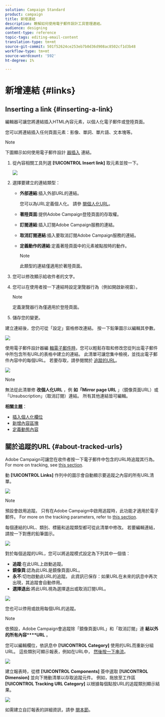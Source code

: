 ```yaml
---
solution: Campaign Standard
product: campaign
title: 新增連結
description: 瞭解如何使用電子郵件設計工具管理連結。
audience: designing
content-type: reference
topic-tags: editing-email-content
translation-type: tm+mt
source-git-commit: 501f52624ce253eb7b0d36d908ac8502cf1d3b48
workflow-type: tm+mt
source-wordcount: '592'
ht-degree: 1%

---
```



# 新增連結 {#links}

## Inserting a link {#inserting-a-link}

編輯器可讓您將連結插入HTML內容元素，以個人化電子郵件或登陸頁面。

您可以將連結插入任何頁面元素：影像、單詞、單片語、文本塊等。

>[!NOTE]
>
>下圖顯示如何使用電子郵件設計 [器插入](../../designing/using/designing-content-in-adobe-campaign.md) 連結。

1. 從內容相關工具列選 **[!UICONTROL Insert link]** 取元素並按一下。

   ![](assets/des_insert_link.png)

1. 選擇要建立的連結類型：

   * **外部連結**:插入外部URL的連結。

      您可以為URL定義個人化。 請參 [閱個人化URL](../../designing/using/using-reusable-content.md#creating-a-content-fragment)。

   * **著陸頁面**:提供Adobe Campaign登陸頁面的存取權。
   * **訂閱連結**:插入訂閱Adobe Campaign服務的連結。
   * **取消訂閱連結**:插入要取消訂閱Adobe Campaign服務的連結。
   * **定義動作的連結**:定義著陸頁面中的元素被點按時的動作。

      >[!NOTE]
      >
      >此類型的連結僅適用於著陸頁面。

1. 您可以修改顯示給收件者的文字。
1. 您可以在使用者按一下連結時設定瀏覽器行為（例如開啟新視窗）。

   >[!NOTE]
   >
   >定義瀏覽器行為僅適用於登陸頁面。

1. 儲存您的變更。

建立連結後，您仍可從「設定」窗格修改連結。 按一下鉛筆圖示以編輯其參數。

![](assets/des_link_edit.png)

使用電子郵件設計器編 [輯電子郵件時](../../designing/using/designing-content-in-adobe-campaign.md)，您可以輕鬆存取和修改您從列出電子郵件中所包含所有URL的表格中建立的連結。 此清單可讓您集中檢視，並找出電子郵件內容中的每個URL。 若要存取，請參閱關於 [追蹤的URL](#about-tracked-urls)。

![](assets/des_link_list.png)

>[!NOTE]
>
>無法從此清單修 **改個人化URL** ，例 **如「Mirror page URL** 」（鏡像頁面URL）或「Unsubscription」（取消訂閱）連結。 所有其他連結皆可編輯。

**相關主題**：

* [插入個人化欄位](../../designing/using/personalization.md#inserting-a-personalization-field)
* [新增內容區塊](../../designing/using/personalization.md#adding-a-content-block)
* [定義動態內容](../../designing/using/personalization.md#defining-dynamic-content-in-an-email)

## 關於追蹤的URL {#about-tracked-urls}

Adobe Campaign可讓您在收件者按一下電子郵件中包含的URL時追蹤其行為。 For more on tracking, see [this section](../../sending/using/tracking-messages.md#about-tracking).

動 **[!UICONTROL Links]** 作列中的圖示會自動顯示要追蹤之內容的所有URL清單。

![](assets/des_links.png)

>[!NOTE]
>
>預設會啟用追蹤。 只有在Adobe Campaign中啟用追蹤時，此功能才適用於電子郵件。 For more on the tracking parameters, refer to [this section](../../administration/using/configuring-email-channel.md#tracking-parameters).

每個連結的URL、類別、標籤和追蹤類型都可從此清單中修改。 若要編輯連結，請按一下對應的鉛筆圖示。

![](assets/des_links_tracking.png)

對於每個追蹤的URL，您可以將追蹤模式設定為下列其中一個值：

* **追蹤**:在此URL上啟動追蹤。
* **鏡像頁**:認為此URL是鏡像頁面URL。
* **永不**:切勿啟動此URL的追蹤。 此資訊已保存：如果URL在未來的訊息中再次出現，其追蹤會自動停用。
* **選擇退出**:將此URL視為選擇退出或取消訂閱URL。

![](assets/des_link_tracking_type.png)

您也可以停用或啟用每個URL的追蹤。

>[!NOTE]
>
>依預設，Adobe Campaign會追蹤除「鏡像頁面URL」和「取消訂閱」連 **結以外的所有內容****URL** 。

您可以編輯欄位，依訊息中 **[!UICONTROL Category]** 使用的URL而重新分組URL。 這些類別可顯示報表，例如在URL中， [然後按一下串流](../../reporting/using/urls-and-click-streams.md)。

![](assets/des_link_tracking_category.png)

建立報表時，從標 **[!UICONTROL Components]** 簽中選取 **[!UICONTROL Dimension]** 並向下捲動清單以存取追蹤元件。 例如，拖放至工作區 **[!UICONTROL Tracking URL Category]** 以根據每個點按URL的追蹤類別顯示結果。

![](assets/des_link_tracking_report.png)

如需建立自訂報表的詳細資訊，請參 [閱本節](../../reporting/using/about-dynamic-reports.md)。
